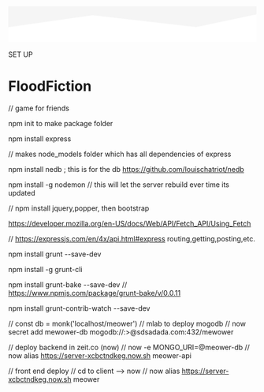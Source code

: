 ![](public/Border2.png)

SET UP 
# FloodFiction
//  game for friends


npm init to make package folder

npm install express 

//  makes node_models folder which has all dependencies of express

npm install nedb ; this is for the db https://github.com/louischatriot/nedb

npm install -g nodemon // this will let the server rebuild ever time its updated

//  npm install jquery,popper, then bootstrap

https://developer.mozilla.org/en-US/docs/Web/API/Fetch_API/Using_Fetch 

//  https://expressjs.com/en/4x/api.html#express routing,getting,posting,etc.


npm install grunt --save-dev

npm install -g grunt-cli 

npm install grunt-bake --save-dev   // https://www.npmjs.com/package/grunt-bake/v/0.0.11

npm install grunt-contrib-watch --save-dev


// const db = monk('localhost/meower')
//  mlab to deploy mogodb
// now secret add mewower-db mogodb://<dbuser>:><dbpassword>@sdsadada.com:432/mewower

// deploy backend in zeit.co (now) 
//  now -e MONGO_URI=@meower-db
//  now alias https://server-xcbctndkeg.now.sh meower-api

//  front end deploy
//  cd to client --> now
//  now alias https://server-xcbctndkeg.now.sh meower
